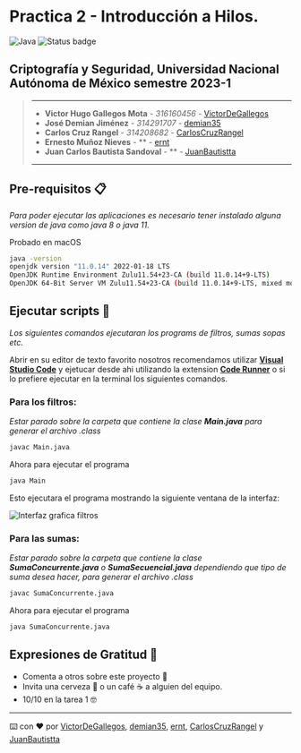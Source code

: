 # Practica 2 - Introducción a Hilos.

![Java](https://img.shields.io/badge/java-%23ED8B00.svg?style=for-the-badge&logo=java&logoColor=white) ![Status badge](https://img.shields.io/badge/status-en%20progreso-yellow?style=for-the-badge)

## Criptografía y Seguridad, Universidad Nacional Autónoma de México semestre 2023-1

> ---
>
> * **Victor Hugo Gallegos Mota** - *316160456* - [VictorDeGallegos](https://github.com/VictorDeGallegos)
> * **José Demian Jiménez** - *314291707* - [demian35](https://github.com/demian35)
> * **Carlos Cruz Rangel** - *314208682* - [CarlosCruzRangel](https://github.com/CarlosCruzRangel)
> * **Ernesto Muñoz Nieves** - ** - [ernt](https://github.com/ernt)
> * **Juan Carlos Bautista Sandoval** - ** - [JuanBautistta](https://github.com/JuanBautistta)
>
>
>
> ---


## Pre-requisitos 📋

*Para poder ejecutar las aplicaciones es necesario tener instalado alguna version de java como java 8 o java 11.*

Probado en macOS

```bash
java -version
openjdk version "11.0.14" 2022-01-18 LTS
OpenJDK Runtime Environment Zulu11.54+23-CA (build 11.0.14+9-LTS)
OpenJDK 64-Bit Server VM Zulu11.54+23-CA (build 11.0.14+9-LTS, mixed mode)
```

## Ejecutar scripts 🚀

*Los siguientes comandos ejecutaran los programs de filtros, sumas sopas etc.*

Abrir en su editor de texto favorito nosotros recomendamos utilizar **[Visual Studio Code](https://code.visualstudio.com/)** y ejetucar  desde ahi utilizando la extension **[Code Runner](https://marketplace.visualstudio.com/items?itemName=formulahendry.code-runner)**  o si lo prefiere ejecutar en la terminal los siguientes comandos.

### Para los filtros:
*Estar parado sobre la carpeta que contiene la clase **Main.java** para generar el archivo .class*

```bash
javac Main.java
```
Ahora para ejecutar el programa

```bash
java Main
```

Esto ejecutara el programa mostrando la siguiente ventana de la interfaz:

![Interfaz grafica filtros](https://user-images.githubusercontent.com/41756950/190452932-1d906a42-cc4e-4feb-a563-aa824f307810.png)

### Para las sumas:
*Estar parado sobre la carpeta que contiene la clase **SumaConcurrente.java** o **SumaSecuencial.java** dependiendo que tipo de suma desea hacer, para generar el archivo .class*

```bash
javac SumaConcurrente.java
```

Ahora para ejecutar el programa

```bash
java SumaConcurrente.java
```

## Expresiones de Gratitud 🎁

* Comenta a otros sobre este proyecto 📢
* Invita una cerveza 🍺 o un café ☕ a alguien del equipo.
* 10/10 en la tarea 1 🤓

---
⌨️ con ❤️ por  [VictorDeGallegos](https://github.com/VictorDeGallegos), [demian35](https://github.com/demian35), [ernt](https://github.com/ernt), [CarlosCruzRangel](https://github.com/CarlosCruzRangel) y [JuanBautistta](https://github.com/JuanBautistta)